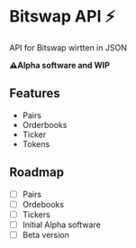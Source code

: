 # Bitswap API ⚡

API for Bitswap wirtten in JSON

**⚠️Alpha software and WIP**

## Features

- Pairs
- Orderbooks
- Ticker
- Tokens

## Roadmap

- [ ] Pairs
- [ ] Ordebooks
- [ ] Tickers
- [ ] Initial Alpha software
- [ ] Beta version 

